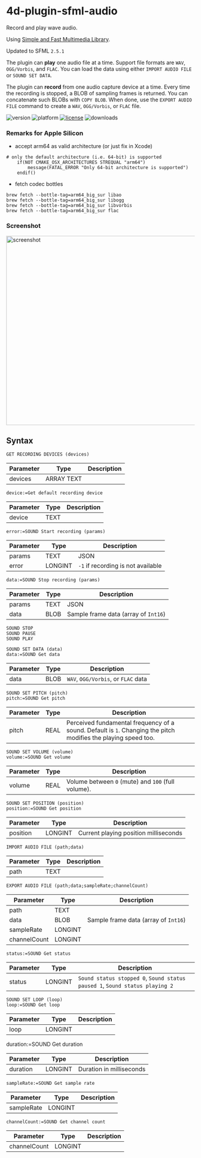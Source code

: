 # 4d-plugin-sfml-audio

Record and play wave audio. 

Using [Simple and Fast Multimedia Library](https://www.sfml-dev.org/index.php).

Updated to SFML ``2.5.1``

The plugin can **play** one audio file at a time. Support file formats are ``WAV``, ``OGG/Vorbis``, and ``FLAC``. You can load the data using either ``IMPORT AUDIO FILE`` or ``SOUND SET DATA``.

The plugin can **record** from one audio capture device at a time. Every time the recording is stopped, a BLOB of sampling frames is returned. You can concatenate such BLOBs with ``COPY BLOB``. When done, use the ``EXPORT AUDIO FILE`` command to create a ``WAV``, ``OGG/Vorbis``, or ``FLAC`` file.

![version](https://img.shields.io/badge/version-18%2B-EB8E5F)
![platform](https://img.shields.io/static/v1?label=platform&message=mac-intel%20|%20mac-arm%20|%20win-32%20|%20win-64&color=blue)
[![license](https://img.shields.io/github/license/miyako/4d-plugin-tidy-html5)](LICENSE)
![downloads](https://img.shields.io/github/downloads/miyako/4d-plugin-tidy-html5/total)

### Remarks for Apple Silicon

* accept arm64 as valid architecture (or just fix in Xcode)

```
# only the default architecture (i.e. 64-bit) is supported
    if(NOT CMAKE_OSX_ARCHITECTURES STREQUAL "arm64")
        message(FATAL_ERROR "Only 64-bit architecture is supported")
    endif()
```

* fetch codec bottles

```
brew fetch --bottle-tag=arm64_big_sur libao
brew fetch --bottle-tag=arm64_big_sur libogg
brew fetch --bottle-tag=arm64_big_sur libvorbis
brew fetch --bottle-tag=arm64_big_sur flac 
```

### Screenshot

<img width="505" alt="screenshot" src="https://user-images.githubusercontent.com/1725068/28803879-951a2e96-769a-11e7-96dc-9d3c2f0a98b8.png">

## Syntax

```
GET RECORDING DEVICES (devices)
```

Parameter|Type|Description
------------|------------|----
devices|ARRAY TEXT|

```
device:=Get default recording device
```

Parameter|Type|Description
------------|------------|----
device|TEXT|

```
error:=SOUND Start recording (params)
```

Parameter|Type|Description
------------|------------|----
params|TEXT|JSON
error|LONGINT|``-1`` if recording is not available

```
data:=SOUND Stop recording (params)
```

Parameter|Type|Description
------------|------------|----
params|TEXT|JSON
data|BLOB|Sample frame data (array of ``Int16``)

```
SOUND STOP
SOUND PAUSE
SOUND PLAY
```

```
SOUND SET DATA (data)
data:=SOUND Get data
```

Parameter|Type|Description
------------|------------|----
data|BLOB|``WAV``, ``OGG/Vorbis``, or ``FLAC`` data

```
SOUND SET PITCH (pitch)
pitch:=SOUND Get pitch
```

Parameter|Type|Description
------------|------------|----
pitch|REAL|Perceived fundamental frequency of a sound. Default is ``1``. Changing the pitch modifies the playing speed too.

```
SOUND SET VOLUME (volume)
volume:=SOUND Get volume
```

Parameter|Type|Description
------------|------------|----
volume|REAL|Volume between ``0`` (mute) and ``100`` (full volume).

```
SOUND SET POSITION (position)
position:=SOUND Get position
```

Parameter|Type|Description
------------|------------|----
position|LONGINT|Current playing position milliseconds

```
IMPORT AUDIO FILE (path;data)
```

Parameter|Type|Description
------------|------------|----
path|TEXT|

```
EXPORT AUDIO FILE (path;data;sampleRate;channelCount)
```

Parameter|Type|Description
------------|------------|----
path|TEXT|
data|BLOB|Sample frame data (array of ``Int16``)
sampleRate|LONGINT|
channelCount|LONGINT|

```
status:=SOUND Get status
```

Parameter|Type|Description
------------|------------|----
status|LONGINT|``Sound status stopped 0``, ``Sound status paused 1``, ``Sound status playing 2``

```
SOUND SET LOOP (loop)
loop:=SOUND Get loop
```

Parameter|Type|Description
------------|------------|----
loop|LONGINT|

duration:=SOUND Get duration

Parameter|Type|Description
------------|------------|----
duration|LONGINT|Duration in milliseconds

```
sampleRate:=SOUND Get sample rate
```

Parameter|Type|Description
------------|------------|----
sampleRate|LONGINT|

```
channelCount:=SOUND Get channel count
```

Parameter|Type|Description
------------|------------|----
channelCount|LONGINT|
